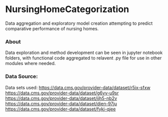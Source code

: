 # NursingHomeCategorization
Data aggregation and exploratory model creation attempting to predict comparative performance of nursing homes.

### About
Data exploration and method development can be seen in jupyter notebook folders, with functional code aggregated to relavent .py file for use in other modules where needed. 

### Data Source:
Data sets used:
https://data.cms.gov/provider-data/dataset/r5ix-sfxw
https://data.cms.gov/provider-data/dataset/g6vv-u9sr
https://data.cms.gov/provider-data/dataset/ijh5-nb2v
https://data.cms.gov/provider-data/dataset/djen-97ju
https://data.cms.gov/provider-data/dataset/fykj-qjee
